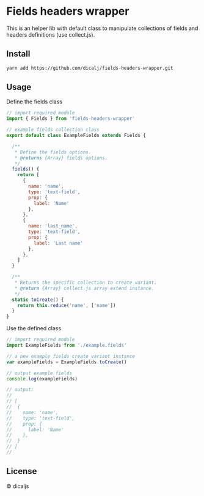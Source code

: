 # Fields headers wrapper

This is an helper lib with default class to manipulate collections of fields and headers definitions (use collect.js).

## Install

```bash
yarn add https://github.com/dicalj/fields-headers-wrapper.git
```

## Usage

Define the fields class
```javascript
// import required module
import { Fields } from 'fields-headers-wrapper'

// example fields collection class
export default class ExampleFields extends Fields {

  /**
   * Define the fields options.
   * @returns {Array} fields options.
   */
  fields() {
    return [
      {
        name: 'name',
        type: 'text-field',
        prop: {
          label: 'Name'
        },
      },
      {
        name: 'last_name',
        type: 'text-field',
        prop: {
          label: 'Last name'
        },
      },
    ]
  }

  /**
   * Returns the specific collection to create variant.
   * @return {Array} collect.js array extend instance.
   */
  static toCreate() {
    return this.reduce('name', ['name'])
  }
}
```

Use the defined class
```javascript
// import required module
import ExampleFields from './example.fields'

// a new example fields create variant instance
var exampleFields = ExampleFields.toCreate()

// output example fields
console.log(exampleFields)

// output:
//
// [
//  {
//    name: 'name',
//    type: 'text-field',
//    prop: {
//      label: 'Name'
//    },
//  }
// ]
//
```

## License

© dicaljs